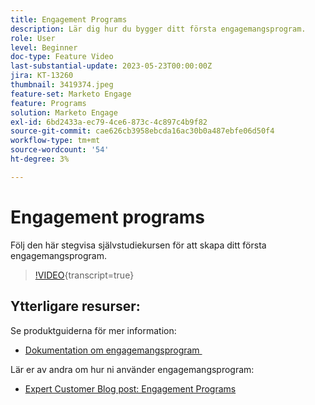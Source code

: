 ```yaml
---
title: Engagement Programs
description: Lär dig hur du bygger ditt första engagemangsprogram.
role: User
level: Beginner
doc-type: Feature Video
last-substantial-update: 2023-05-23T00:00:00Z
jira: KT-13260
thumbnail: 3419374.jpeg
feature-set: Marketo Engage
feature: Programs
solution: Marketo Engage
exl-id: 6bd2433a-ec79-4ce6-873c-4c897c4b9f82
source-git-commit: cae626cb3958ebcda16ac30b0a487ebfe06d50f4
workflow-type: tm+mt
source-wordcount: '54'
ht-degree: 3%

---
```


# Engagement programs

Följ den här stegvisa självstudiekursen för att skapa ditt första engagemangsprogram.

>[!VIDEO](https://video.tv.adobe.com/v/3452683/?captions=swe&learn=on){transcript=true}

## Ytterligare resurser:

Se produktguiderna för mer information:

* [Dokumentation om engagemangsprogram &#x200B;](https://experienceleague.adobe.com/docs/marketo/using/product-docs/email-marketing/drip-nurturing/creating-an-engagement-program/understanding-engagement-programs.html?lang=sv-SE)

Lär er av andra om hur ni använder engagemangsprogram:

* [Expert Customer Blog post: Engagement Programs](https://nation.marketo.com/t5/product-blogs/marketo-success-series-engagement-programs/ba-p/301712)
